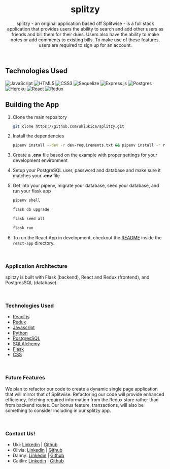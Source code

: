 <h1 align="center">splitzy</h1>

<p align="center">splitzy - an original application based off Splitwise - is a full stack application that provides users the ability to search and add other users as friends and bill them for their dues. Users also have the ability to make notes or add comments to existing bills. To make use of these features, users are required to sign up for an account.</p>

<br>

## Technologies Used
![JavaScript](https://img.shields.io/badge/javascript-%23323330.svg?style=for-the-badge&logo=javascript&logoColor=%23F7DF1E)
![HTML5](https://img.shields.io/badge/html5-%23E34F26.svg?style=for-the-badge&logo=html5&logoColor=white)
![CSS3](https://img.shields.io/badge/css3-%231572B6.svg?style=for-the-badge&logo=css3&logoColor=white)
![Sequelize](https://img.shields.io/badge/Sequelize-52B0E7?style=for-the-badge&logo=Sequelize&logoColor=white)
![Express.js](https://img.shields.io/badge/express.js-%23404d59.svg?style=for-the-badge&logo=express&logoColor=%2361DAFB)
![Postgres](https://img.shields.io/badge/postgres-%23316192.svg?style=for-the-badge&logo=postgresql&logoColor=white)
![Heroku](https://img.shields.io/badge/heroku-%23430098.svg?style=for-the-badge&logo=heroku&logoColor=white)
![React](https://img.shields.io/badge/react-%2320232a.svg?style=for-the-badge&logo=react&logoColor=%2361DAFB)
![Redux](https://img.shields.io/badge/redux-%23593d88.svg?style=for-the-badge&logo=redux&logoColor=white)

## Building the App
1. Clone the main repository

   ```bash
   git clone https://github.com/ukiukica/splitzy.git
   ```

2. Install the dependencies

      ```bash
      pipenv install --dev -r dev-requirements.txt && pipenv install -r requirements.txt
      ```

3. Create a **.env** file based on the example with proper settings for your
   development environment
4. Setup your PostgreSQL user, password and database and make sure it matches your **.env** file

5. Get into your pipenv, migrate your database, seed your database, and run your flask app

   ```bash
   pipenv shell
   ```

   ```bash
   flask db upgrade
   ```

   ```bash
   flask seed all
   ```

   ```bash
   flask run
   ```

6. To run the React App in development, checkout the [README](./react-app/README.md) inside the `react-app` directory.

<br>

### Application Architecture

splitzy is built with Flask (backend), React and Redux (frontend), and PostgresSQL (database).

<br>

### Technologies Used
* [React.js](https://reactjs.org/)
* [Redux](https://redux.js.org/)
* [Javascript](https://www.javascript.com/)
* [Python](https://www.python.org/)
* [PostgresSQL](https://www.postgresql.org/)
* [SQLAlchemy](https://www.sqlalchemy.org/)
* [Flask](https://flask.palletsprojects.com/en/2.1.x/)
* [CSS](https://developer.mozilla.org/en-US/docs/Web/CSS)

<br>

### Future Features
We plan to refactor our code to create a dynamic single page application that will mirror that of Splitwise. Refactoring our code will provide enhanced efficiency, fetching required information from the Redux store rather than from backend routes. Our bonus feature, transactions, will also be something to consider including in our splitzy app.

<br>

### Contact Us!
* Uki:  <a href="https://www.linkedin.com/in/ukipavlovic/">Linkedin</a> | <a href="https://github.com/ukiukica/">Github</a> 
* Olivia:  <a href="https://www.linkedin.com/in/olivia-bir-74b16b7b/">Linkedin</a> | <a href="https://github.com/oliviabir">Github</a>
* Danny: <a href="https://www.linkedin.com/in/dannytoan/">Linkedin</a> | <a href="https://github.com/dannytoan">Github</a>
* Caitlin:  <a href="https://www.linkedin.com/in/caitlin-buen-lucas/">Linkedin</a> | <a href="https://github.com/cpualei/">Github</a> 
